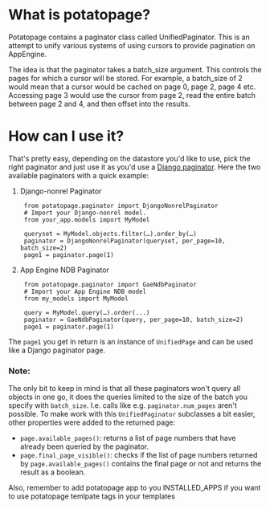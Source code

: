 # What is potatopage?

Potatopage contains a paginator class called UnifiedPaginator. This is an attempt
to unify various systems of using cursors to provide pagination on AppEngine.

The idea is that the paginator takes a batch_size argument. This controls the pages
for which a cursor will be stored. For example, a batch_size of 2 would mean that
a cursor would be cached on page 0, page 2, page 4 etc. Accessing page 3 would use
the cursor from page 2, read the entire batch between page 2 and 4, and then offset
into the results.

# How can I use it?

That's pretty easy, depending on the datastore you'd like to use, pick the right paginator and just use it as you'd use a [Django paginator](https://docs.djangoproject.com/en/dev/topics/pagination/). Here the two available paginators with a quick example:

1. Django-nonrel Paginator

		from potatopage.paginator import DjangoNonrelPaginator
		# Import your Django-nonrel model.
		from your_app.models import MyModel
		
		queryset = MyModel.objects.filter(…).order_by(…)
		paginator = DjangoNonrelPaginator(queryset, per_page=10, batch_size=2)
		page1 = paginator.page(1)

2. App Engine NDB Paginator

		from potatopage.paginator import GaeNdbPaginator
		# Import your App Engine NDB model
		from my_models import MyModel 
		
		query = MyModel.query(…).order(...)
		paginator = GaeNdbPaginator(query, per_page=10, batch_size=2)
		page1 = paginator.page(1)
		
The `page1` you get in return is an instance of `UnifiedPage` and can be used like a Django paginator page. 

### Note:

The only bit to keep in mind is that all these paginators won't query all objects in one go, it does the queries limited to the size of the batch you specify with `batch_size`. I.e. calls like e.g. `paginator.num_pages` aren't possible. To make work with this `UnifiedPaginator` subclasses a bit easier, other properties were added to the returned page:

* `page.available_pages()`: returns a list of page numbers that have already been queried by the paginator. 
* `page.final_page_visible()`: checks if the list of page numbers returned by `page.available_pages()` contains the final page or not and returns the result as a boolean.

Also, remember to add potatopage app to you INSTALLED_APPS if you want to use potatopage temlpate tags in your templates
